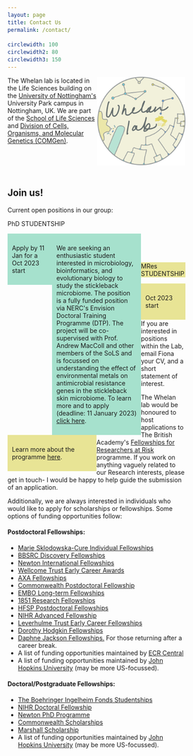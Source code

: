 ```yaml
---
layout: page
title: Contact Us
permalink: /contact/

circlewidth: 100
circlewidth2: 80
circlewidth3: 150
---
```

<head>
<meta name="viewport" content="width=device-width, initial-scale=1">
<style>
* {
  box-sizing: border-box;
}
.col-containter {
  display: table;
  width: 100%;
}

/* Create three equal columns that floats next to each other */
.box1 {
  float: left;
  width: 25%;
  padding: 10px;
  /*height: 300px; /* Should be removed. Only for demonstration */
}
.box2 {
  float: left;
  width: 25%;
  padding: 10px;
}
.box3 {
  float: left;
  width: 50%;
  padding: 10px;

/* Clear floats after the columns */
.row:after {
  content: "";
  display: table;
  clear: both;
}
</style>
</head>


<div id="content">
<img align="right" src="/assets/images/whelanlab-logo.png" alt="drawing" width="200"/>
The Whelan lab is located in the Life Sciences building on the <a href="https://www.nottingham.ac.uk/">University of Nottingham's</a> University Park campus in Nottingham, UK. We are part of the <a href="https://www.nottingham.ac.uk/life-sciences/">School of Life Sciences</a> and <a href="https://www.nottingham.ac.uk/research/groups/cells-organisms-and-molecular-genetics/index.aspx">Division of Cells, Organisms, and Molecular Genetics (COMGen)</a>. 
<br>
<br>
<br>
<br>
<br>

<h2>Join us!</h2>
<p>Current open positions in our group:</p>
<div class="col-container">
  <div class="box1" style="font-color:#A6E1CD;">
    <p>PhD STUDENTSHIP</p>
  </div>
  <div class="box2"  style="background-color:#A6E1CD;">
    <p>Apply by 11 Jan for a Oct 2023 start</p>
  </div>
  <div class="box3" style="background-color:#A6E1CD;">
    <p>We are seeking an enthusiastic student interested in microbiology, bioinformatics, and evolutionary biology to study the stickleback microbiome. The position is a fully funded position via NERC's Envision Doctoral Training Programme (DTP). The project will be co-supervised with Prof. Andrew MacColl and other members of the SoLS and is focussed on understanding the effect of environmental metals on antimicrobial resistance genes in the stickleback skin microbiome. To learn more and to apply (deadline: 11 January 2023) <a href="https://www.envision-dtp.org/2022/the-effect-of-environmental-metals-on-the-spread-of-antimicrobial-resistance-genes-in-the-stickleback-skin-microbiome/">click here</a>.</p>
  </div>
</div>
<br>
<br>
<br>
<div class="col-container">
  <div class="box1" style="background-color:#E8E495;">
    <p>MRes STUDENTSHIP</p>
  </div>
  <div class="box2"  style="background-color:#E8E495;">
    <p>Oct 2023 start</p>
  </div>
  <div class="box3"  style="background-color:#E8E495;">
  <p>Learn more about the programme <a href="https://www.nottingham.ac.uk/life-sciences/study-with-us/postgraduate-research/mres-and-phds.aspx">here</a>.</p>
  </div>
<!-- #008CEE blue; #2CCDDB light blue; #E1D433 yellow -->
</div>

<p>If you are interested in positions within the Lab, email Fiona your CV, and a short statement of interest.</p>


<!--The lab has a project on the study of the human microbiome via in vitro culturing and bioinformatics available via The Nottingham BBSRC Doctoral Training Programme. The application deadline is 30 May 2022. Note: this round of applications are only open to candidates with home fees status. Find out more <a href="https://www.nottingham.ac.uk/bbdtp/index.aspx">here</a>.-->

<p>The Whelan lab would be honoured to host applications to The British Academy's <a href="https://www.thebritishacademy.ac.uk/news/the-british-academy-and-the-council-for-at-risk-academics-announce-new-fellowships-for-researchers-at-risk/">Fellowships for Researchers at Risk</a> programme. If you work on anything vaguely related to our Research interests, please get in touch- I would be happy to help guide the submission of an application.</p>

<p>Additionally, we are always interested in individuals who would like to apply for scholarships or fellowships. Some options of funding opportunities follow:</p>

<h4>Postdoctoral Fellowships:</h4>
<ul>
  <li><a href="https://ec.europa.eu/info/funding-tenders/opportunities/portal/screen/opportunities/topic-details/horizon-msca-2021-pf-01-01;callCode=null;freeTextSearchKeyword=;matchWholeText=true;typeCodes=0,1,2;statusCodes=31094501,31094502,31094503;programmePeriod=2021%20-%202027;programCcm2Id=43108390;programDivisionCode=43108473;focusAreaCode=null;destination=null;mission=null;geographicalZonesCode=null;programmeDivisionProspect=null;startDateLte=null;startDateGte=null;crossCuttingPriorityCode=null;cpvCode=null;performanceOfDelivery=null;sortQuery=sortStatus;orderBy=asc;onlyTenders=false;topicListKey=topicSearchTablePageState">Marie Sklodowska-Cure Individual Fellowships</a></li>
  <li><a href="https://www.ukri.org/opportunity/bbsrc-discovery-fellowships-2022/?utm_medium=email&utm_source=govdelivery">BBSRC Discovery Fellowships</a></li>
  <li><a href="https://royalsociety.org/grants-schemes-awards/grants/newton-international/">Newton International Fellowships</a></li>
  <li><a href="https://wellcome.org/grant-funding/schemes/early-career-awards">Wellcome Trust Early Career Awards</a></li>
  <li><a href="https://www.axa-research.org/en/page/AXA-Fellowships">AXA Fellowships</a></li>
  <li><a href="">Commonwealth Postdoctoral Fellowship</a></li>
  <li><a href="">EMBO Long-term Fellowships</a></li>
  <li><a href="https://royalcommission1851.org/fellowships/research-fellowships">1851 Research Fellowships</a></li>
  <li><a href="">HFSP Postdoctoral Fellowships</a></li>
  <li><a href="https://www.nihr.ac.uk/explore-nihr/academy-programmes/fellowship-programme.htm#three">NIHR Advanced Fellowship</a></li>
  <li><a href="https://www.leverhulme.ac.uk/early-career-fellowships">Leverhulme Trust Early Career Fellowships</a></li>
  <li><a href="https://royalsociety.org/grants-schemes-awards/grants/dorothy-hodgkin-fellowship/">Dorothy Hodgkin Fellowships</a></li>
  <li><a href="https://www.ukri.org/opportunity/daphne-jackson-fellowship/">Daphne Jackson Fellowships.</a> For those returning after a career break.</li>
  <li>A list of funding opportunities maintained by <a href="https://ecrcentral.org/fundings">ECR Central</a></li>
  <li>A list of funding opportunities maintained by <a href="https://research.jhu.edu/rdt/funding-opportunities/postdoctoral/">John Hopkins University</a> (may be more US-focussed).</li>
</ul>

<h4>Doctoral/Postgraduate Fellowships:</h4>
<ul>
  <li><a href="https://www.bifonds.de/fellowships-grants/phd-fellowships/who-can-apply-phd.html">The Boehringer Ingelheim Fonds Studentships</a></li>
  <li><a href="https://www.nihr.ac.uk/explore-nihr/academy-programmes/fellowship-programme.htm#two">NIHR Doctoral Fellowship</a></li>
  <li><a href="https://www.britishcouncil.org/education/he-science/newton-fund/phd-programme">Newton PhD Programme</a></li>
  <li><a href="">Commonwealth Scholarships</a></li>
  <li><a href="https://www.marshallscholarship.org/apply">Marshall Scholarship</a></li>
  <li>A list of funding opportunities maintained by <a href="https://research.jhu.edu/rdt/funding-opportunities/graduate/">John Hopkins University</a> (may be more US-focussed).</li>
</ul>
